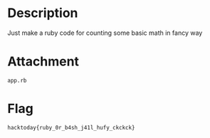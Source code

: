 # Description

Just make a ruby code for counting some basic math in fancy way


# Attachment

`app.rb`


# Flag

`hacktoday{ruby_0r_b4sh_j41l_hufy_ckckck}`
